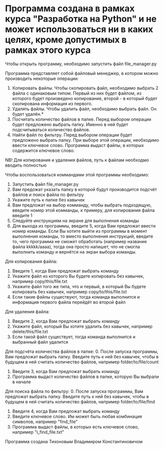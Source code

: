 Программа создана в рамках курса "Разработка на Python" и не может использоваться ни в каких целях, кроме допустимых в рамках этого курса
===============================================================================================================================================================================================================================
Чтобы открыть программу, необходимо запустить файл file_manager.py

Программа представляет собой файловый менеджер, в котором можно производить некоторые операции:

1. Копировать файлы. Чтобы скопировать файл, необходимо выбрать 2 файла с одинаковым типом. Первый из них будет файлом, из которого будет произведено копирование, второй - в который будет скопирована информация из первого.
2. Удалять файлы. Чтобы удалить файл, необходимо выбрать файл. Он будет удалён.*
3. Посчитать количество файлов в папке. Перед выбором операции будет предложено выбрать папку. Именно в ней будет подсчитываться количество файлов.
4. Найти файл по фильтру. Перед выбором операции будет предложено выбрать папку. При выборе этой операции, необходимо ввести ключевое слово. Программа выдаст файлы, в которых содержится ключевое слово.

NB! Для копирования и удаления файлов, путь к файлам необходмо вводить полностью

Чтобы воспользоваться коммандами этой программы необходимо:
1. Запустить файл file_manager.py
2. Вам предожат указать папку в которой будут производится подсчёт файлов и поиск файла по фильтру
3. Укажите путь к папке без кавычек
4. Вам предложат на выбор комманду, чтобы выбрать подходящую, введите номер этой комманды, к примеру, для копирования файла введите 1
5. Следуйте инструкциям на экране для выполнения команды
6. Для выхода из программы, введите 5, когда Вам предложат ввести номер команды. Если Вы хотите выйти из программы в момент выполнения команды, то вместо выполнения инструкций, введите то, чего программа не сможет обработать (например название файла kkkkk/aaaa), тогда она просто напишет, что не смогла выполнить команду и вернётся на экран выбора команды.

Для копирования файла:
1. Введите 1, когда Вам предложат выбрать команду
2. Укажите файл из которого Вы будете копировать без кавычек, например copy/this/file.txt
3. Укажите файл того же типа, что и первый, в который Вы будете копировать без кавычек, например copy/to/this/file.txt
4. Если такие файлы существуют, тогда команда выполнится и информация первого файла перейдёт во второй файл

Для удаления файла:
1. Введите 2, когда Вам предложат выбрать команду
2. Укажите файл, который Вы хотите удалить без кавычек, например delete/this/file.txt
3. Если такой файл существует, тогда команда выполнится и выбранный файл удалится

Для подсчёта количества файлов в папке:
0. После запуска программы, Вам предложат выбрать папку. Введите путь к ней без кавычек, чтобы в будущем в ней считать количество файлов, например folder/to/file/count
1. Введите 3, когда Вам предложат выбрать команду
2. Программа выдаст количество файлов в папке, которую Вы выбрали в начале

Для поиска файла по фильтру:
0. После запуска программы, Вам предложат выбрать папку. Введите путь к ней без кавычек, чтобы в будущем в ней считать количество файлов, например folder/to/file/find
1. Введите 4, когда Вам предложат выбрать команду
2. Введите ключевое слово. Им может быть любая комбинация символов, например "find_file"
3. Программа выдаст файлы, в которых есть ключевое слово, например "i_find_file.txt"

Программа создана Тихоновым Владимиром Константиновичом
